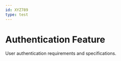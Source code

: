 ```yaml
---
id: XYZ789
type: test
---
```


# Authentication Feature

User authentication requirements and specifications.
